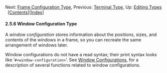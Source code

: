 

Next: [Frame Configuration Type](Frame-Configuration-Type.html), Previous: [Terminal Type](Terminal-Type.html), Up: [Editing Types](Editing-Types.html)   \[[Contents](index.html#SEC_Contents "Table of contents")]\[[Index](Index.html "Index")]

#### 2.5.6 Window Configuration Type

A *window configuration* stores information about the positions, sizes, and contents of the windows in a frame, so you can recreate the same arrangement of windows later.

Window configurations do not have a read syntax; their print syntax looks like ‘`#<window-configuration>`’. See [Window Configurations](Window-Configurations.html), for a description of several functions related to window configurations.
